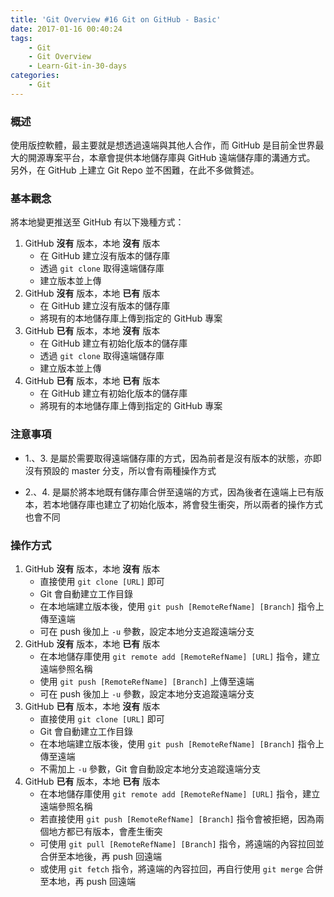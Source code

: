 ```yaml
---
title: 'Git Overview #16 Git on GitHub - Basic'
date: 2017-01-16 00:40:24
tags: 
    - Git
    - Git Overview
    - Learn-Git-in-30-days
categories:
    - Git
---
```

### 概述
使用版控軟體，最主要就是想透過遠端與其他人合作，而 GitHub 是目前全世界最大的開源專案平台，本章會提供本地儲存庫與 GitHub 遠端儲存庫的溝通方式。
另外，在 GitHub 上建立 Git Repo 並不困難，在此不多做贅述。

<!-- more -->

### 基本觀念
將本地變更推送至 GitHub 有以下幾種方式：

1. GitHub **沒有** 版本，本地 **沒有** 版本
    - 在 GitHub 建立沒有版本的儲存庫
    - 透過 `git clone` 取得遠端儲存庫
    - 建立版本並上傳
2. GitHub **沒有** 版本，本地 **已有** 版本
    - 在 GitHub 建立沒有版本的儲存庫
    - 將現有的本地儲存庫上傳到指定的 GitHub 專案 
3. GitHub **已有** 版本，本地 **沒有** 版本
    - 在 GitHub 建立有初始化版本的儲存庫
    - 透過 `git clone` 取得遠端儲存庫
    - 建立版本並上傳 
4. GitHub **已有** 版本，本地 **已有** 版本
    - 在 GitHub 建立有初始化版本的儲存庫
    - 將現有的本地儲存庫上傳到指定的 GitHub 專案


### 注意事項
 - 1.、3. 是屬於需要取得遠端儲存庫的方式，因為前者是沒有版本的狀態，亦即沒有預設的 master 分支，所以會有兩種操作方式
 

 - 2.、4. 是屬於將本地既有儲存庫合併至遠端的方式，因為後者在遠端上已有版本，若本地儲存庫也建立了初始化版本，將會發生衝突，所以兩者的操作方式也會不同
 
 
### 操作方式

1. GitHub **沒有** 版本，本地 **沒有** 版本
    - 直接使用 `git clone [URL]` 即可
    - Git 會自動建立工作目錄
    - 在本地端建立版本後，使用 `git push [RemoteRefName] [Branch]` 指令上傳至遠端
    - 可在 push 後加上 `-u` 參數，設定本地分支追蹤遠端分支   
2. GitHub **沒有** 版本，本地 **已有** 版本
    - 在本地儲存庫使用 `git remote add [RemoteRefName] [URL]` 指令，建立遠端參照名稱
    - 使用 `git push [RemoteRefName] [Branch]` 上傳至遠端
    - 可在 push 後加上 `-u` 參數，設定本地分支追蹤遠端分支
3. GitHub **已有** 版本，本地 **沒有** 版本
    - 直接使用 `git clone [URL]` 即可
    - Git 會自動建立工作目錄
    - 在本地端建立版本後，使用 `git push [RemoteRefName] [Branch]` 指令上傳至遠端
    - 不需加上 `-u` 參數，Git 會自動設定本地分支追蹤遠端分支
4. GitHub **已有** 版本，本地 **已有** 版本
    - 在本地儲存庫使用 `git remote add [RemoteRefName] [URL]` 指令，建立遠端參照名稱
    - 若直接使用 `git push [RemoteRefName] [Branch]` 指令會被拒絕，因為兩個地方都已有版本，會產生衝突
    - 可使用 `git pull [RemoteRefName] [Branch]` 指令，將遠端的內容拉回並合併至本地後，再 push 回遠端
    - 或使用 `git fetch` 指令，將遠端的內容拉回，再自行使用 `git merge` 合併至本地，再 push 回遠端